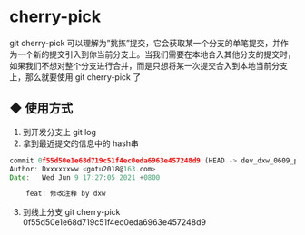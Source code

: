 # cherry-pick

git cherry-pick 可以理解为”挑拣”提交，它会获取某一个分支的单笔提交，并作为一个新的提交引入到你当前分支上。当我们需要在本地合入其他分支的提交时，如果我们不想对整个分支进行合并，而是只想将某一次提交合入到本地当前分支上，那么就要使用 git cherry-pick 了

## ◆ 使用方式
1. 到开发分支上 git log
2. 拿到最近提交的信息中的 hash串
```js
commit 0f55d50e1e68d719c51f4ec0eda6963e457248d9 (HEAD -> dev_dxw_0609_pda_d1_0507, origin/dev_dxw_0609_pda_d1_0507)
Author: Dxxxxxxww <gotu2018@163.com>
Date:   Wed Jun 9 17:27:05 2021 +0800

    feat: 修改注释 by dxw
```
3. 到线上分支 git cherry-pick  0f55d50e1e68d719c51f4ec0eda6963e457248d9